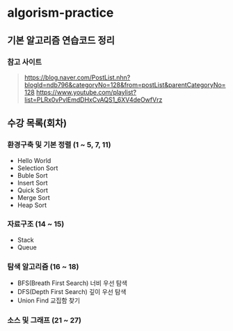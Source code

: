 # algorism-practice
## 기본 알고리즘 연습코드 정리
### 참고 사이트
> https://blog.naver.com/PostList.nhn?blogId=ndb796&categoryNo=128&from=postList&parentCategoryNo=128
> https://www.youtube.com/playlist?list=PLRx0vPvlEmdDHxCvAQS1_6XV4deOwfVrz

## 수강 목록(회차)
### 환경구축 및 기본 정렬 (1 ~ 5, 7, 11)
- Hello World
- Selection Sort
- Buble Sort
- Insert Sort
- Quick Sort
- Merge Sort
- Heap Sort
### 자료구조 (14 ~ 15)
- Stack
- Queue

### 탐색 알고리즘 (16 ~ 18)
- BFS(Breath First Search) 너비 우선 탐색
- DFS(Depth First Search) 깊이 우선 탐색
- Union Find 교집함 찾기

### 소스 및 그래프 (21 ~ 27)
